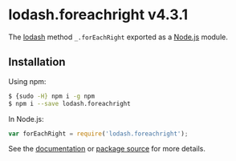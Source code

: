 # lodash.foreachright v4.3.1

The [lodash](https://lodash.com/) method `_.forEachRight` exported as a [Node.js](https://nodejs.org/) module.

## Installation

Using npm:
```bash
$ {sudo -H} npm i -g npm
$ npm i --save lodash.foreachright
```

In Node.js:
```js
var forEachRight = require('lodash.foreachright');
```

See the [documentation](https://lodash.com/docs#forEachRight) or [package source](https://github.com/lodash/lodash/blob/4.3.1-npm-packages/lodash.foreachright) for more details.
